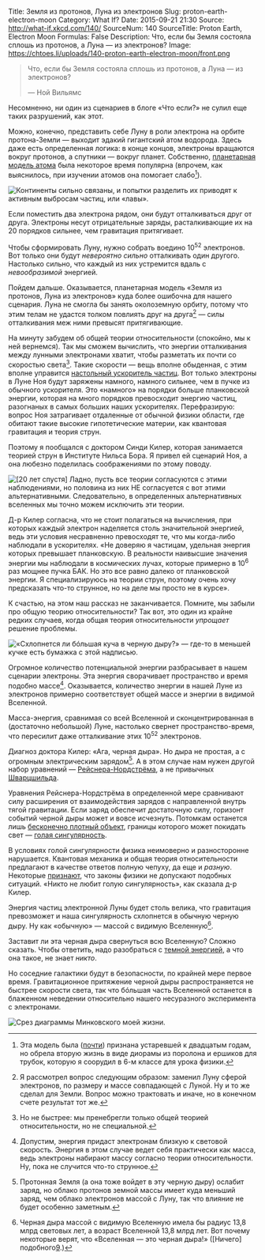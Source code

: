 Title: Земля из протонов, Луна из электронов
Slug: proton-earth-electron-moon
Category: What If?
Date: 2015-09-21 21:30
Source: http://what-if.xkcd.com/140/
SourceNum: 140
SourceTitle: Proton Earth, Electron Moon
Formulas: False
Description: Что, если бы Земля состояла сплошь из протонов, а Луна — из электронов?
Image: https://chtoes.li/uploads/140-proton-earth-electron-moon/front.png

> Что, если бы Земля состояла сплошь из протонов, а Луна — из электронов?
>
> — Ной Вильямс

Несомненно, ни один из сценариев в блоге «Что если?» не сулил еще таких разрушений, как этот.

Можно, конечно, представить себе Луну в роли электрона на орбите протона-Земли — выходит эдакий гигантский атом водорода. Здесь даже есть определенная логика: в конце концов, электроны вращаются вокруг протонов, а спутники — вокруг планет. Собственно, [планетарная модель атома][1] была некоторое время популярна (впрочем, как выяснилось, при изучении атомов она помогает слабо[^1]).

[^1]: Эта модель была ([почти][2]) признана устаревшей к двадцатым годам, но обрела вторую жизнь в виде диорамы из поролона и ершиков для трубок, которую я соорудил в 6-м классе для урока физики.

![](/uploads/140-proton-earth-electron-moon/picture_ru.png "Континенты сильно связаны, и попытки разделить их приводят к активным выбросам частиц, или «лавы».")

Если поместить два электрона рядом, они будут отталкиваться друг от друга. Электроны несут отрицательные заряды, расталкивающие их на 20 порядков сильнее, чем гравитация притягивает.

Чтобы сформировать Луну, нужно собрать воедино 10<sup>52</sup> электронов. Вот только они будут *невероятно сильно* отталкивать один другого. Настолько сильно, что каждый из них устремится вдаль с *невообразимой* энергией.

Пойдем дальше. Оказывается, планетарная модель «Земля из протонов, Луна из электронов» куда более ошибочна для нашего сценария. Луна не смогла бы занять околоземную орбиту, потому что этим телам не удастся толком повлиять друг на друга[^2] — силы отталкивания меж ними превысят притягивающие.

[^2]: Я рассмотрел вопрос следующим образом: заменил Луну сферой электронов, по размеру и массе совпадающей с Луной. Ну и то же сделал для Земли. Вопрос можно трактовать и иначе, но в конечном счете результат тот же.

На минуту забудем об общей теории относительности (спокойно, мы к ней вернемся). Так мы сможем вычислить, что энергии отталкивания между лунными электронами хватит, чтобы разметать их почти со скоростью света[^3]. Такие скорости — вещь вполне обыденная, с этим вполне управится [настольный ускоритель частиц][3]. Вот только электроны в Луне Ноя будут заряжены намного, намного сильнее, чем в пучке из обычного ускорителя. Это «намного» на порядки больше планковской энергии, которая на много порядков превосходит энергию частиц, разогнаных в самых больших наших ускорителях. Перефразирую: вопрос Ноя затрагивает отдаленные от обычной физики области, где обитают такие высокие гипотетические материи, как квантовая гравитация и теория струн.

[^3]: Но не быстрее: мы пренебрегли только общей теорией относительности, но не специальной.

Поэтому я пообщался с доктором Синди Килер, которая занимается теорией струн в Институте Нильса Бора. Я привел ей сценарий Ноя, а она любезно поделилась соображениями по этому поводу.

![](/uploads/140-proton-earth-electron-moon/help_ru.png "[20 лет спустя] Ладно, пусть все теории согласуются с этими наблюдениями, но половина из них НЕ согласуется с вот этими альтернативными. Следовательно, в определенных альтернативных вселенных мы точно можем исключить эти теории.")

Д-р Килер согласна, что не стоит полагаться на вычисления, при которых каждый электрон наделяется столь значительной энергией, ведь эти условия несравненно превосходят те, что мы когда-либо наблюдали в ускорителях. «Не доверяю я частицам, удельная энергия которых превышает планковскую. В реальности наивысшие значения энергии мы наблюдали в космических лучах, которые примерно в 10<sup>6</sup> раз мощнее пучка БАК. Но это все равно далеко от планковской энергии. Я специализируюсь на теории струн, поэтому очень хочу предсказать что-то струнное, но на деле мы просто не в курсе».

К счастью, на этом наш рассказ не заканчивается. Помните, мы забыли про общую теорию относительности? Так вот, это один из крайне редких случаев, когда общая теория относительности *упрощает* решение проблемы.

![](/uploads/140-proton-earth-electron-moon/general_ru.png "«Схлопнется ли бóльшая куча в черную дыру?» — где-то в меньшей кучке есть бумажка с этой надписью.")

Огромное количество потенциальной энергии разбрасывает в нашем сценарии электроны. Эта энергия сворачивает пространство и время подобно массе[^4]. Оказывается, количество энергии в нашей Луне из электронов примерно соответствует общей массе и энергии в видимой Вселенной.

[^4]: Допустим, энергия придаст электронам близкую к световой скорость. Энергия в этом случае ведет себя практически как масса, ведь электроны набирают массу согласно теории относительности. Ну, пока не случится что-то струнное.

Масса-энергия, сравнимая со всей Вселенной и сконцентрированная в (достаточно небольшой) Луне, настолько свернет пространство-время, что пересилит даже отталкивание этих 10<sup>52</sup> электронов.

Диагноз доктора Килер: «Ага, черная дыра». Но дыра не простая, а с огромным электрическим зарядом[^5]. А в этом случае нам нужен другой набор уравнений — [Рейснера-Нордстрёма][5], а не привычных [Шварцшильда][4].

[^5]: Протонная Земля (а она тоже войдет в эту черную дыру) ослабит заряд, но облако протонов земной массы имеет куда меньший заряд, чем облако электронов массой с Луну, так что влияние не будет особенно заметным.

Уравнения Рейснера-Нордстрёма в определенной мере сравнивают силу расширения от взаимодействия зарядов с направленной внутрь тягой гравитации. Если заряд обеспечит достаточную силу, горизонт событий черной дыры может и вовсе исчезнуть. Потомкам останется лишь [бесконечно плотный объект][6], границы которого может покидать свет — [голая сингулярность][7].

В условиях голой сингулярности физика неимоверно и разносторонне нарушается. Квантовая механика и общая теория относительности предлагают в качестве ответов полную чепуху, да еще и *разную*. Некоторые [признают][8], что законы физики не допускают подобных ситуаций. «Никто не любит голую сингулярность», как сказала д-р Килер.

Энергия частиц электронной Луны будет столь велика, что гравитация превозможет и наша сингулярность схлопнется в обычную черную дыру. Ну как «обычную» — массой с видимую Вселенную[^6].

[^6]: Черная дыра массой с видимую Вселенную имела бы радиус 13,8 млрд световых лет, а возраст Вселенной 13,8 млрд лет. Вот почему некоторые верят, что «Вселенная — это черная дыра!» ([Ничего] подобного[9].)

Заставит ли эта черная дыра свернуться всю Вселенную? Сложно сказать. Чтобы ответить, надо разобраться с [темной энергией][10], а что она такое, не знает *никто*.

Но соседние галактики будут в безопасности, по крайней мере первое время. Гравитационное притяжение черной дыры распространяется не быстрее скорости света, так что бóльшая часть Вселенной останется в блаженном неведении относительно нашего несуразного эксперимента с электронами.

![](/uploads/140-proton-earth-electron-moon/problems_ru.png "Срез диаграммы Минковского моей жизни.")

[1]: https://ru.wikipedia.org/wiki/Боровская_модель_атома "Боровская модель атома | Википедия"

[2]: http://scitation.aip.org/content/aapt/journal/ajp/81/2/10.1119/1.4769785 "Новый взгляд на привычные квантование и Боровскую модель атома (англ.) | American Association of Physics Teachers"

[3]: https://www.avito.ru/moskva?q=элт-монитор "элт-монитор | Avito"

[4]: https://ru.wikipedia.org/wiki/Гравитационный_радиус "Гравитационный радиус | Википедия"

[5]: https://ru.wikipedia.org/wiki/Чёрная_дыра#.D0.A0.D0.B5.D1.88.D0.B5.D0.BD.D0.B8.D0.B5_.D0.A0.D0.B5.D0.B9.D1.81.D0.BD.D0.B5.D1.80.D0.B0.C2.A0.E2.80.94_.D0.9D.D0.BE.D1.80.D0.B4.D1.81.D1.82.D1.80.D1.91.D0.BC.D0.B0 "Черная дыра. Решение Рейснера — Нордстрёма | Википедия"

[6]: https://www.avito.ru/moskva?q=бесконечно+плотный+объект

[7]: https://ru.wikipedia.org/wiki/Голая_сингулярность "Голая сингулярность | Википедия"

[8]: https://ru.wikipedia.org/wiki/Принцип_космической_цензуры "Принцип космической цензуры | Википедия"

[9]: http://www.preposterousuniverse.com/blog/2010/04/28/the-universe-is-not-a-black-hole/ "Вселенная — не черная дыра (англ.) | Шон Кэролл"

[10]: https://ru.wikipedia.org/wiki/Тёмная_энергия "Темная энергия | Википедия"